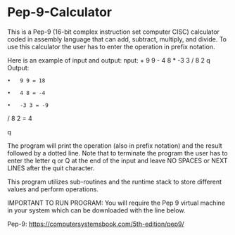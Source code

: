 # Pep-9-Calculator
This is a Pep-9 (16-bit complex instruction set computer CISC) calculator coded in assembly language that can add, subtract, multiply, and divide. To use this calculator the user has to enter the operation in prefix notation.

Here is an example of input and output:
nput: + 9 9 - 4 8 * -3 3 / 8 2 q
Output:

	•	9 9 = 18

	•	4 8 = -4

	•	-3 3 = -9

/ 8 2 = 4

q

The program will print the operation (also in prefix notation) and the result followed by a dotted line. Note that to terminate the program the user has to enter the letter q or Q at the end of the input and leave NO SPACES or NEXT LINES after the quit character.

This program utilizes sub-routines and the runtime stack to store different values and perform operations.

IMPORTANT TO RUN PROGRAM: You will require the Pep 9 virtual machine in your system which can be downloaded with the line below.

Pep-9: https://computersystemsbook.com/5th-edition/pep9/
